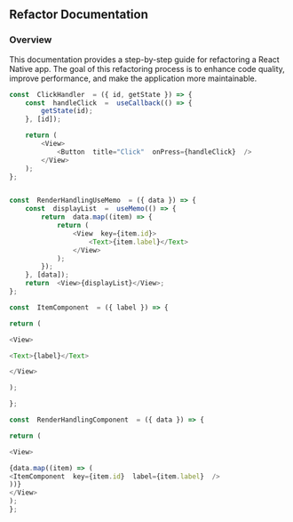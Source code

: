 ## Refactor Documentation

### Overview

This documentation provides a step-by-step guide for refactoring a React Native app. The goal of this refactoring process is to enhance code quality, improve performance, and make the application more maintainable.

```js
const  ClickHandler  = ({ id, getState }) => {
	const  handleClick  =  useCallback(() => {
		getState(id);
	}, [id]);

	return (
		<View>
			<Button  title="Click"  onPress={handleClick}  />
		</View>
	);
};
```

```js

const  RenderHandlingUseMemo  = ({ data }) => {
	const  displayList  =  useMemo(() => {
		return  data.map((item) => {
			return (
				<View  key={item.id}>
					<Text>{item.label}</Text>
				</View>
			);
		});
	}, [data]);
	return  <View>{displayList}</View>;
};
```

```js
const  ItemComponent  = ({ label }) => {

return (

<View>

<Text>{label}</Text>

</View>

);

};

const  RenderHandlingComponent  = ({ data }) => {

return (

<View>

{data.map((item) => (
<ItemComponent  key={item.id}  label={item.label}  />
))}
</View>
);
};
```
<!--stackedit_data:
eyJoaXN0b3J5IjpbLTI4NjY4MzMyLC04NjYyMDk3ODksLTg2Nj
IwOTc4OSwtMTA0NjI3ODcyNl19
-->